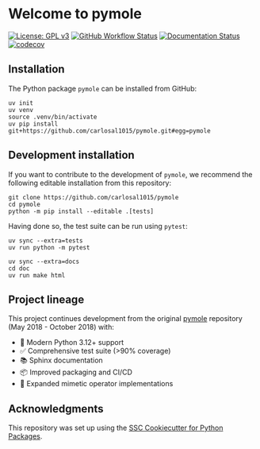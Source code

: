 # Welcome to pymole

[![License: GPL v3](https://img.shields.io/badge/License-GPLv3-blue.svg)](https://www.gnu.org/licenses/gpl-3.0)
[![GitHub Workflow Status](https://img.shields.io/github/actions/workflow/status/carlosal1015/pymole/ci.yml?branch=main)](https://github.com/carlosal1015/pymole/actions/workflows/ci.yml)
[![Documentation Status](https://readthedocs.org/projects/pymole/badge/)](https://pymole.readthedocs.io/)
[![codecov](https://codecov.io/gh/carlosal1015/pymole/branch/main/graph/badge.svg)](https://codecov.io/gh/carlosal1015/pymole)

## Installation

The Python package `pymole` can be installed from GitHub:

```console
uv init
uv venv
source .venv/bin/activate
uv pip install git+https://github.com/carlosal1015/pymole.git#egg=pymole
```

## Development installation

If you want to contribute to the development of `pymole`, we recommend
the following editable installation from this repository:

```console
git clone https://github.com/carlosal1015/pymole
cd pymole
python -m pip install --editable .[tests]
```

Having done so, the test suite can be run using `pytest`:

```console
uv sync --extra=tests
uv run python -m pytest
```

```console
uv sync --extra=docs
cd doc
uv run make html
```

## Project lineage

This project continues development from the original [pymole](https://github.com/nutrik/pymole)
repository (May 2018 - October 2018) with:

- 🚀 Modern Python 3.12+ support
- ✅ Comprehensive test suite (>90% coverage)
- 📚 Sphinx documentation
- 📦 Improved packaging and CI/CD
- 🧩 Expanded mimetic operator implementations

## Acknowledgments

This repository was set up using the [SSC Cookiecutter for Python Packages](https://github.com/ssciwr/cookiecutter-python-package).